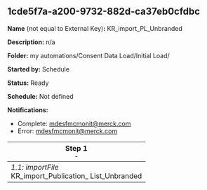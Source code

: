 ## 1cde5f7a-a200-9732-882d-ca37eb0cfdbc

**Name** (not equal to External Key)**:** KR_import_PL_Unbranded

**Description:** n/a

**Folder:** my automations/Consent Data Load/Initial Load/

**Started by:** Schedule

**Status:** Ready

**Schedule:** Not defined

**Notifications:**

* Complete: mdesfmcmonit@merck.com
* Error: mdesfmcmonit@merck.com

| Step 1<br>_<small>-</small>_ |
| --- |
| _1.1: importFile_<br>KR_import_Publication_ List_Unbranded |

